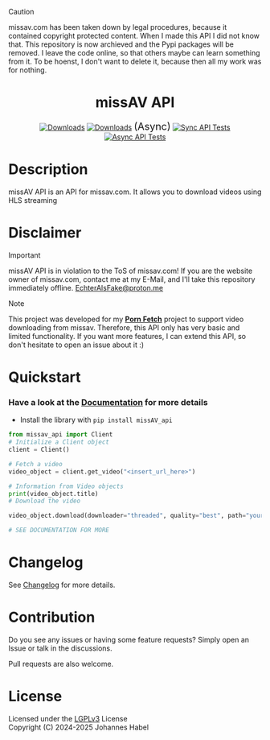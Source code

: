 > [!CAUTION]
> missav.com has been taken down by legal procedures, because it contained copyright protected content. When I made this API I did not know that. This repository is now archieved and the Pypi packages will be removed.
> I leave the code online, so that others maybe can learn something from it. To be hoenst, I don't want to delete it, because then all my work was for nothing. 


<h1 align="center">missAV API</h1> 

<div align="center">
    <a href="https://pepy.tech/project/missAV_api"><img src="https://static.pepy.tech/badge/missAV_api" alt="Downloads"></a>
    <a href="https://pepy.tech/project/missAV_api-async"><img src="https://static.pepy.tech/badge/missAV_api-async" alt="Downloads"></a> <span style="font-size: 20px;">(Async)</span>
    <a href="https://github.com/EchterAlsFake/missAV_api/workflows/CodeQL/badge.svg" alt="CodeQL Analysis"></a>
    <a href="https://github.com/EchterAlsFake/missAV_api/actions/workflows/sync-tests.yml/badge.svg"><img src="https://github.com/EchterAlsFake/missAV_api/actions/workflows/sync-tests.yml/badge.svg" alt="Sync API Tests"/></a>
    <a href="https://github.com/EchterAlsFake/missAV_api/actions/workflows/async-tests.yml/badge.svg"><img src="https://github.com/EchterAlsFake/missAV_api/actions/workflows/async-tests.yml/badge.svg" alt="Async API Tests"></a>
</div>

# Description
missAV API is an API for missav.com. It allows you to download videos using HLS streaming

# Disclaimer
> [!IMPORTANT] 
> missAV API is in violation to the ToS of missav.com!
> If you are the website owner of missav.com, contact me at my E-Mail, and I'll take this repository immediately offline.
> EchterAlsFake@proton.me

> [!NOTE]
> This project was developed for my **[Porn Fetch](https://github.com/EchterAlsFake/Porn_Fetch)** project to support video downloading
> from missav. Therefore, this API only has very basic and limited functionality. If you want more features, I can extend this
> API, so don't hesitate to open an issue about it :)
# Quickstart

### Have a look at the [Documentation](https://github.com/EchterAlsFake/API_Docs/blob/master/Porn_APIs/missAV.md) for more details

- Install the library with `pip install missAV_api`


```python
from missav_api import Client
# Initialize a Client object
client = Client()

# Fetch a video
video_object = client.get_video("<insert_url_here>")

# Information from Video objects
print(video_object.title)
# Download the video

video_object.download(downloader="threaded", quality="best", path="your_output_path + filename")

# SEE DOCUMENTATION FOR MORE
```

# Changelog
See [Changelog](https://github.com/EchterAlsFake/missAV_api/blob/master/README/Changelog.md) for more details.

# Contribution
Do you see any issues or having some feature requests? Simply open an Issue or talk
in the discussions.

Pull requests are also welcome.

# License
Licensed under the [LGPLv3](https://www.gnu.org/licenses/lgpl-3.0.en.html) License
<br>Copyright (C) 2024-2025 Johannes Habel

